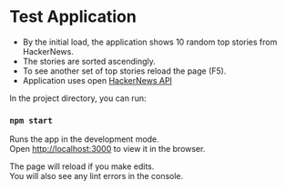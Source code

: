 # Test Application

- By the initial load, the application shows 10 random top stories from HackerNews.
- The stories are sorted ascendingly.
- To see another set of top stories reload the page (F5).
- Application uses open [HackerNews API](https://github.com/HackerNews/API)


In the project directory, you can run:

### `npm start`

Runs the app in the development mode.\
Open [http://localhost:3000](http://localhost:3000) to view it in the browser.

The page will reload if you make edits.\
You will also see any lint errors in the console.
